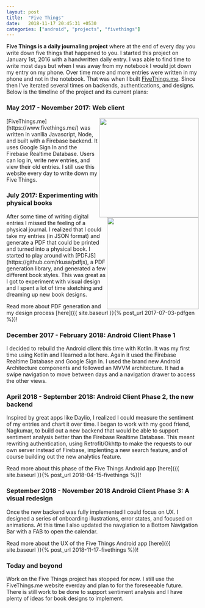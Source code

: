 ```yaml
---
layout: post
title:  "Five Things"
date:   2018-11-17 20:45:31 +0530
categories: ["android", "projects", "fivethings"]
---
```


**Five Things is a daily journaling project** where at the end of every day you write down five things that happened to you. I started this project on January 1st, 2016 with a handwritten daily entry. I was able to find time to write most days but when I was away from my notebook I would jot down my entry on my phone. Over time more and more entries were written in my phone and not in the notebook. That was when I built [FiveThings.me](https://www.fivethings.me/). Since then I've iterated several times on backends, authentications, and designs. Below is the timeline of the project and its current plans:



### May 2017 - November 2017: Web client
<img align="right" src="https://github.com/alisonthemonster/FiveThings/blob/master/static/images/Screen%20Shot%202017-11-08%20at%2010.32.56%20PM.png?raw=true"  height="260">
[FiveThings.me](https://www.fivethings.me/) was written in vanllia Javascript, Node, and built with a Firebase backend. It uses Google Sign In and the Firebase Realtime Database. Users can log in, write new entries, and view their old entries. I still use this website every day to write down my Five Things.



### July 2017: Experimenting with physical books
<img align="right" src="http://i.imgur.com/kMMbRY9.gif"  height="240">
After some time of writing digital entries I missed the feeling of a physical journal. I realized that I could take my entries (in JSON format) and generate a PDF that could be printed and turned into a physical book. I started to play around with [PDFJS](https://github.com/rkusa/pdfjs), a PDF generation library, and generated a few different book styles. This was great as I got to experiment with visual design and I spent a lot of time sketching and dreaming up new book designs.   

Read more about PDF generation and my design process [here]({{ site.baseurl }}{% post_url 2017-07-03-pdfgen %})!

### December 2017 - February 2018: Android Client Phase 1
I decided to rebuild the Android client this time with Kotlin. It was my first time using Kotlin and I learned a lot here. Again it used the Firebase Realtime Database and Google Sign In. I used the brand new Android Architecture components and followed an MVVM architecture. It had a swipe navigation to move between days and a navigation drawer to access the other views.

### April 2018 - September 2018: Android Client Phase 2, the new backend
Inspired by great apps like Daylio, I realized I could measure the sentiment of my entries and chart it over time. I began to work with my good friend, Nagkumar, to build out a new backend that would be able to support sentiment analysis better than the Firebase Realtime Database. This meant rewriting authentication, using Retrofit/Okhttp to make the requests to our own server instead of Firebase, implenting a new search feature, and of course building out the new analytics feature.

Read more about this phase of the Five Things Android app [here]({{ site.baseurl }}{% post_url 2018-04-15-fivethings %})!

### September 2018 - November 2018 Android Client Phase 3: A visual redesign
Once the new backend was fully implemented I could focus on UX. I designed a series of onboarding illustrations, error states, and focused on animations. At this time I also updated the navgiation to a Bottom Navigation Bar with a FAB to open the calendar. 

Read more about the UX of the Five Things Android app [here]({{ site.baseurl }}{% post_url 2018-11-17-fivethings %})!

### Today and beyond
Work on the Five Things project has stopped for now. I still use the FiveThings.me website everday and plan to for the foreseeable future. There is still work to be done to support sentiment analysis and I have plenty of ideas for book designs to implement. 
